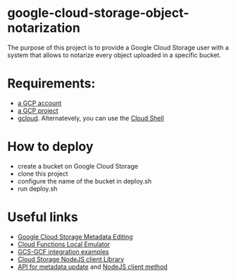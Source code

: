# google-cloud-storage-object-notarization

The purpose of this project is to provide a Google Cloud Storage user with a system that allows to notarize every object uploaded in a specific bucket.

# Requirements:
- [a GCP account](https://cloud.google.com/free/)
- [a GCP project](https://cloud.google.com/resource-manager/docs/creating-managing-projects#creating_a_project)
- [gcloud](https://cloud.google.com/sdk/downloads). Alternatevely, you can use the [Cloud Shell](https://cloud.google.com/shell/docs/starting-cloud-shell)

# How to deploy
- create a bucket on Google Cloud Storage
- clone this project
- configure the name of the bucket in deploy.sh
- run deploy.sh

# Useful links
- [Google Cloud Storage Metadata Editing](https://cloud.google.com/storage/docs/viewing-editing-metadata)
- [Cloud Functions Local Emulator](https://cloud.google.com/functions/docs/emulator)
- [GCS-GCF integration examples](https://cloud.google.com/functions/docs/tutorials/storage)
- [Cloud Storage NodeJS client Library](https://cloud.google.com/storage/docs/reference/libraries#client-libraries-install-nodejs)
- [API for metadata update](https://cloud.google.com/storage/docs/json_api/v1/objects/update) and [NodeJS client method](https://cloud.google.com/nodejs/docs/reference/storage/1.6.x/File#setMetadata)

